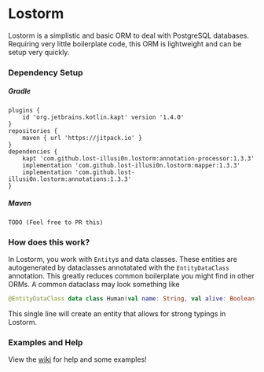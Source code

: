 # Lostorm
Lostorm is a simplistic and basic ORM to deal with PostgreSQL databases. Requiring very little boilerplate code, this ORM is lightweight and can be setup very quickly.
### Dependency Setup
##### Gradle
```
plugins {
    id 'org.jetbrains.kotlin.kapt' version '1.4.0'
}
repositories {
    maven { url 'https://jitpack.io' }
}
dependencies {
    kapt 'com.github.lost-illusi0n.lostorm:annotation-processor:1.3.3'
    implementation 'com.github.lost-illusi0n.lostorm:mapper:1.3.3'
    implementation 'com.github.lost-illusi0n.lostorm:annotations:1.3.3'
}
```
##### Maven
```
TODO (Feel free to PR this)
```
### How does this work?
In Lostorm, you work with ``Entity``s and data classes. These entities are autogenerated by dataclasses annotatated with the ``EntityDataClass`` annotation. This greatly reduces common boilerplate you might find in other ORMs. A common dataclass may look something like
```kotlin
@EntityDataClass data class Human(val name: String, val alive: Boolean)
```
This single line will create an entity that allows for strong typings in Lostorm.
### Examples and Help
View the [wiki](https://github.com/lost-illusi0n/lostorm/wiki) for help and some examples!
